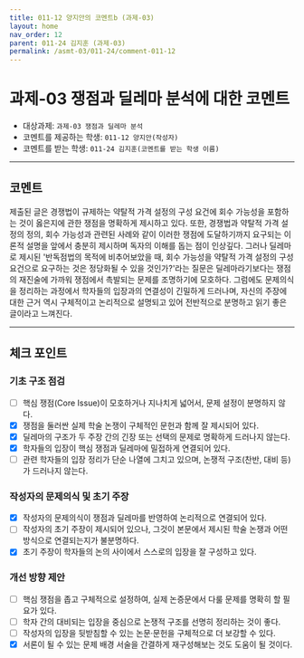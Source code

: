 ```yaml
---
title: 011-12 양지안의 코멘트b (과제-03) 
layout: home
nav_order: 12
parent: 011-24 김지훈 (과제-03)
permalink: /asmt-03/011-24/comment-011-12
---
```


# 과제-03 쟁점과 딜레마 분석에 대한 코멘트

- 대상과제: `과제-03 쟁점과 딜레마 분석`
- 코멘트를 제공하는 학생: `011-12 양지안(작성자)` 
- 코멘트를 받는 학생: `011-24 김지훈(코멘트를 받는 학생 이름)` 

---

## 코멘트

제출된 글은 경쟁법이 규제하는 약탈적 가격 설정의 구성 요건에 회수 가능성을 포함하는 것이 옳은지에 관한 쟁점을 명확하게 제시하고 있다. 또한, 경쟁법과 약탈적 가격 설정의 정의, 회수 가능성과 관련된 사례와 같이 이러한 쟁점에 도달하기까지 요구되는 이론적 설명을 앞에서 충분히 제시하며 독자의 이해를 돕는 점이 인상깊다. 그러나 딜레마로 제시된 '반독점법의 목적에 비추어보았을 때, 회수 가능성을 약탈적 가격 설정의 구성 요건으로 요구하는 것은 정당화될 수 있을 것인가?'라는 질문은 딜레마라기보다는 쟁점의 재진술에 가까워 쟁점에서 촉발되는 문제를 조명하기에 모호하다. 그럼에도 문제의식을 정리하는 과정에서 학자들의 입장과의 연결성이 긴밀하게 드러나며, 자신의 주장에 대한 근거 역시 구체적이고 논리적으로 설명되고 있어 전반적으로 분명하고 읽기 좋은 글이라고 느껴진다.
 

---

## 체크 포인트

### **기초 구조 점검**
- [ ] 핵심 쟁점(Core Issue)이 모호하거나 지나치게 넓어서, 문제 설정이 분명하지 않다.
- [x] 쟁점을 둘러싼 실제 학술 논쟁이 구체적인 문헌과 함께 잘 제시되어 있다.
- [x] 딜레마의 구조가 두 주장 간의 긴장 또는 선택의 문제로 명확하게 드러나지 않는다.
- [x] 학자들의 입장이 핵심 쟁점과 딜레마에 밀접하게 연결되어 있다.
- [ ] 관련 학자들의 입장 정리가 단순 나열에 그치고 있으며, 논쟁적 구조(찬반, 대비 등)가 드러나지 않는다.

### **작성자의 문제의식 및 초기 주장**
- [x] 작성자의 문제의식이 쟁점과 딜레마를 반영하여 논리적으로 연결되어 있다.
- [ ] 작성자의 초기 주장이 제시되어 있으나, 그것이 본문에서 제시된 학술 논쟁과 어떤 방식으로 연결되는지가 불분명하다.
- [x] 초기 주장이 학자들의 논의 사이에서 스스로의 입장을 잘 구성하고 있다.

### **개선 방향 제안**
- [ ] 핵심 쟁점을 좁고 구체적으로 설정하여, 실제 논증문에서 다룰 문제를 명확히 할 필요가 있다.
- [ ] 학자 간의 대비되는 입장을 중심으로 논쟁적 구조를 선명히 정리하는 것이 좋다.
- [ ] 작성자의 입장을 뒷받침할 수 있는 논문·문헌을 구체적으로 더 보강할 수 있다.
- [x] 서론이 될 수 있는 문제 배경 서술을 간결하게 재구성해보는 것도 도움이 될 것이다.
